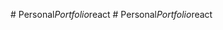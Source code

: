 
#   P e r s o n a l _ P o r t f o l i o _ r e a c t  
 #   P e r s o n a l _ P o r t f o l i o _ r e a c t  
 